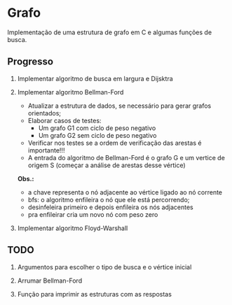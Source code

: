 # Grafo

Implementação de uma estrutura de grafo em C e algumas funções de busca.

## Progresso

1. Implementar algoritmo de busca em largura e Dijsktra

2. Implementar algoritmo Bellman-Ford 
    - Atualizar a estrutura de dados, se necessário para gerar grafos orientados;
    - Elaborar casos de testes:
      * Um grafo G1 com ciclo de peso negativo
      * Um grafo G2 sem ciclo de peso negativo
    - Verificar nos testes se a ordem de verificação das arestas é importante!!!
    - A entrada do algoritmo de Bellman-Ford é o grafo G e um vertice de origem S (começar a análise de arestas desse vértice)

	**Obs.:**
	- a chave representa o nó adjacente ao vértice ligado ao nó corrente
    - bfs: o algoritmo enfileira o nó que ele está percorrendo;
	- desinfeleira primeiro e depois enfileira os nós adjacentes
	- pra enfileirar cria um novo nó com peso zero

3. Implementar algoritmo Floyd-Warshall

## TODO

1. Argumentos para escolher o tipo de busca e o vértice inicial

2. Arrumar Bellman-Ford

3. Função para imprimir as estruturas com as respostas
